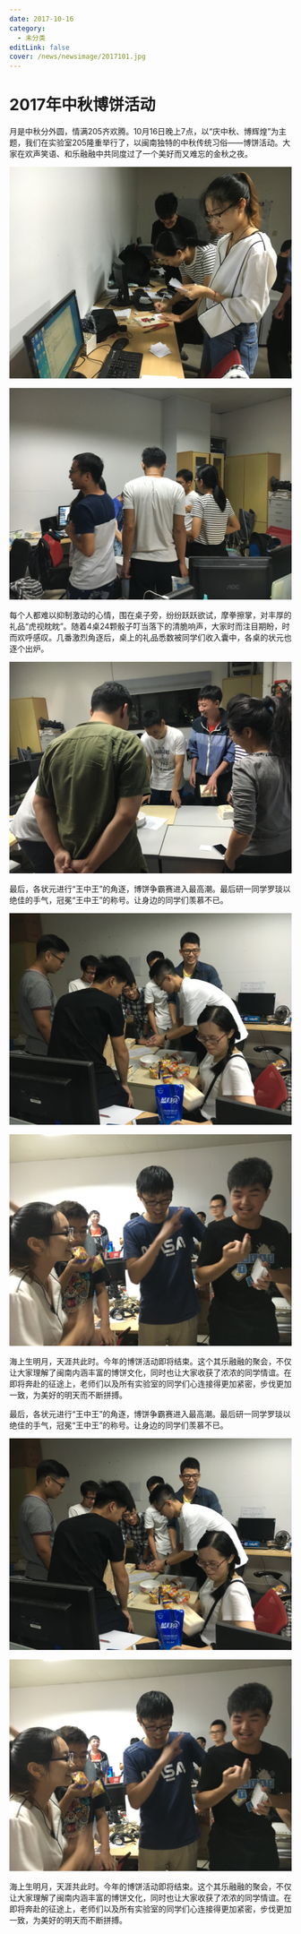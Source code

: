 ```yaml
---
date: 2017-10-16
category:
  - 未分类
editLink: false
cover: /news/newsimage/2017101.jpg
---
```



# 2017年中秋博饼活动

月是中秋分外圆，情满205齐欢腾。10月16日晚上7点，以“庆中秋、博辉煌”为主题，我们在实验室205隆重举行了，以闽南独特的中秋传统习俗——博饼活动。大家在欢声笑语、和乐融融中共同度过了一个美好而又难忘的金秋之夜。


<!-- more -->


![](/news/newsimage/2017101.jpg)



![](/news/newsimage/2017106.jpg)



每个人都难以抑制激动的心情，围在桌子旁，纷纷跃跃欲试，摩拳擦掌，对丰厚的礼品“虎视眈眈”。随着4桌24颗骰子叮当落下的清脆响声，大家时而注目期盼，时而欢呼感叹。几番激烈角逐后，桌上的礼品悉数被同学们收入囊中，各桌的状元也逐个出炉。



![](/news/newsimage/2017102.jpg)

最后，各状元进行“王中王”的角逐，博饼争霸赛进入最高潮。最后研一同学罗琰以绝佳的手气，冠冕“王中王”的称号。让身边的同学们羡慕不已。

![](/news/newsimage/2017103.jpg)

![](/news/newsimage/2017104.jpg)

海上生明月，天涯共此时。今年的博饼活动即将结束。这个其乐融融的聚会，不仅让大家理解了闽南内涵丰富的博饼文化，同时也让大家收获了浓浓的同学情谊。在即将奔赴的征途上，老师们以及所有实验室的同学们心连接得更加紧密，步伐更加一致，为美好的明天而不断拼搏。



最后，各状元进行“王中王”的角逐，博饼争霸赛进入最高潮。最后研一同学罗琰以绝佳的手气，冠冕“王中王”的称号。让身边的同学们羡慕不已。



![](/news/newsimage/2017103.jpg)



![](/news/newsimage/2017104.jpg)



海上生明月，天涯共此时。今年的博饼活动即将结束。这个其乐融融的聚会，不仅让大家理解了闽南内涵丰富的博饼文化，同时也让大家收获了浓浓的同学情谊。在即将奔赴的征途上，老师们以及所有实验室的同学们心连接得更加紧密，步伐更加一致，为美好的明天而不断拼搏。

